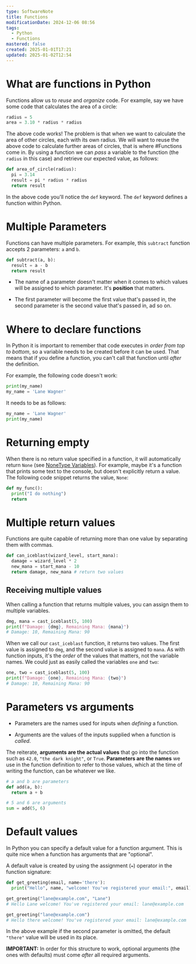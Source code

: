 ```yaml
---
type: SoftwareNote
title: Functions
modificationDate: 2024-12-06 08:56
tags:
  - Python
  - Functions
mastered: false
created: 2025-01-01T17:21
updated: 2025-01-02T12:54
---
```


# What are functions in Python

Functions allow us to *reuse* and *organize* code. For example, say we have some code that calculates the area of a circle:

```python
radius = 5
area = 3.10 * radius * radius
```

The above code works! The problem is that when we want to calculate the area of other circles, each with its own radius. We will want to reuse the above code to calculate further areas of circles, that is where #Functions come in. By using a function we can *pass* a variable to the function (the `radius` in this case) and retrieve our expected value, as follows:

```python
def area_of_circle(radius):
  pi = 3.14
  result = pi * radius * radius
  return result
```

In the above code you'll notice the `def` keyword. The `def` keyword defines a function within Python.

# Multiple Parameters

Functions can have multiple parameters. For example, this `subtract` function accepts 2 parameters: `a` and `b`.

```python
def subtract(a, b):
  result = a - b
  return result
```

- The name of a parameter doesn't matter when it comes to which values will be assigned to which parameter. It's **position** that matters.

- The first parameter will become the first value that's passed in, the second parameter is the second value that's passed in, ad so on.

# Where to declare functions

In Python it is important to remember that code executes in *order* *from top to bottom*, so a variable needs to be created before it can be used. That means that if you define a function, you can't call that function until *after* the definition.

For example, the following code doesn't work:

```python
print(my_name)
my_name = 'Lane Wagner'
```

It needs to be as follows:

```python
my_name = 'Lane Wagner'
print(my_name)
```

# Returning empty

When there is no return value specified in a function, it will automatically return `None` (see [NoneType Variables](RonaldsSoftwareNotes/NoneType%20Variables.md)). For example, maybe it's a function that prints some text to the console, but doesn't explicitly return a value. The following code snippet returns the value, `None`:

```python
def my_func():
  print("I do nothing")
  return
```

# Multiple return values

Functions are quite capable of returning more than one value by separating them with commas.

```python
def can_iceblast(wizard_level, start_mana):
  damage = wizard_level * 2
  new_mana = start_mana - 10
  return damage, new_mana # return two values
```

## Receiving multiple values

When calling a function that returns multiple values, you can assign them to multiple variables.

```python
dmg, mana = cast_iceblast(5, 100)
print(f"Damage: {dmg}, Remaining Mana: {mana}")
# Damage: 10, Remaining Mana: 90
```

When we call our `cast_iceblast` function, it returns two values. The first value is assigned to `dmg`, and the second value is assigned to `mana`. As with function inputs, it's the *order* of the values that matters, not the variable names. We could just as easily called the variables `one` and `two`:

```python
one, two = cast_iceblast(5, 100)
print(f"Damage: {one}, Remaining Mana: {two}")
# Damage: 10, Remaining Mana: 90
```

# Parameters vs arguments

- Parameters are the names used for inputs when *defining* a function.

- Arguments are the values of the inputs supplied when a function is *called*.

The reiterate, **arguments are the actual values** that go into the function such as `42.0`, `"the dark knight"`, or `True`. **Parameters are the names** we use in the function definition to refer to those values, which at the time of writing the function, can be whatever we like.

```python
# a and b are parameters
def add(a, b):
  return a + b

# 5 and 6 are arguments
sum = add(5, 6)
```

# Default values

In Python you can specify a default value for a function argument. This is quite nice when a function has arguments that are "optional".

A default value is created by using the assignment (`=`) operator in the function signature:

```python
def get_greeting(email, name='there'):
  print("Hello", name, "welcome! You've registered your email:", email)
```

```python
get_greeting("lane@example.com", "Lane")
# Hello Lane welcome! You've registered your email: lane@example.com
```

```python
get_greeting("lane@example.com")
# Hello there welcome! You've registered your email: lane@example.com
```

In the above example if the second parameter is omitted, the default `"there"` value will be used in its place.

**IMPORTANT:** In order for this structure to work, optional arguments (the ones with defaults) must come *after* all required arguments.

